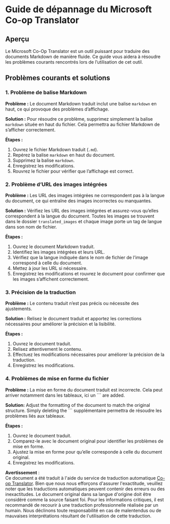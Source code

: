 <!--
CO_OP_TRANSLATOR_METADATA:
{
  "original_hash": "0788d7ebe4876c9be89132f48e09b26d",
  "translation_date": "2025-05-06T17:50:17+00:00",
  "source_file": "getting_started/troubleshooting.md",
  "language_code": "fr"
}
-->
# Guide de dépannage du Microsoft Co-op Translator


## Aperçu
Le Microsoft Co-Op Translator est un outil puissant pour traduire des documents Markdown de manière fluide. Ce guide vous aidera à résoudre les problèmes courants rencontrés lors de l’utilisation de cet outil.

## Problèmes courants et solutions

### 1. Problème de balise Markdown
**Problème :** Le document Markdown traduit inclut une balise `markdown` en haut, ce qui provoque des problèmes d’affichage.

**Solution :** Pour résoudre ce problème, supprimez simplement la balise `markdown` située en haut du fichier. Cela permettra au fichier Markdown de s’afficher correctement.

**Étapes :**
1. Ouvrez le fichier Markdown traduit (`.md`).
2. Repérez la balise `markdown` en haut du document.
3. Supprimez la balise `markdown`.
4. Enregistrez les modifications.
5. Rouvrez le fichier pour vérifier que l’affichage est correct.

### 2. Problème d’URL des images intégrées
**Problème :** Les URL des images intégrées ne correspondent pas à la langue du document, ce qui entraîne des images incorrectes ou manquantes.

**Solution :** Vérifiez les URL des images intégrées et assurez-vous qu’elles correspondent à la langue du document. Toutes les images se trouvent dans le dossier `translated_images` et chaque image porte un tag de langue dans son nom de fichier.

**Étapes :**
1. Ouvrez le document Markdown traduit.
2. Identifiez les images intégrées et leurs URL.
3. Vérifiez que la langue indiquée dans le nom de fichier de l’image correspond à celle du document.
4. Mettez à jour les URL si nécessaire.
5. Enregistrez les modifications et rouvrez le document pour confirmer que les images s’affichent correctement.

### 3. Précision de la traduction
**Problème :** Le contenu traduit n’est pas précis ou nécessite des ajustements.

**Solution :** Relisez le document traduit et apportez les corrections nécessaires pour améliorer la précision et la lisibilité.

**Étapes :**
1. Ouvrez le document traduit.
2. Relisez attentivement le contenu.
3. Effectuez les modifications nécessaires pour améliorer la précision de la traduction.
4. Enregistrez les modifications.

### 4. Problèmes de mise en forme du fichier
**Problème :** La mise en forme du document traduit est incorrecte. Cela peut arriver notamment dans les tableaux, ici un ``` are added.

**Solution:** Adjust the formatting of the document to match the original structure. Simply deleting the ``` supplémentaire permettra de résoudre les problèmes liés aux tableaux.

**Étapes :**
1. Ouvrez le document traduit.
2. Comparez-le avec le document original pour identifier les problèmes de mise en forme.
3. Ajustez la mise en forme pour qu’elle corresponde à celle du document original.
4. Enregistrez les modifications.

**Avertissement** :  
Ce document a été traduit à l'aide du service de traduction automatique [Co-op Translator](https://github.com/Azure/co-op-translator). Bien que nous nous efforçons d'assurer l'exactitude, veuillez noter que les traductions automatiques peuvent contenir des erreurs ou des inexactitudes. Le document original dans sa langue d'origine doit être considéré comme la source faisant foi. Pour les informations critiques, il est recommandé de recourir à une traduction professionnelle réalisée par un humain. Nous déclinons toute responsabilité en cas de malentendus ou de mauvaises interprétations résultant de l'utilisation de cette traduction.
